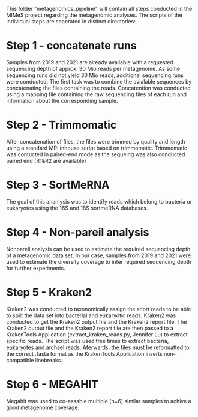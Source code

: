 This folder "metagenomics_pipeline" will contain all steps conducted in the MIMeS project regarding the metagenomic analyses. 
The scripts of the individual steps are seperated in distinct directories:

# Step 1 - concatenate runs

Samples from 2019 and 2021 are already available with a requested sequencing depth of approx. 30 Mio reads per metagenome. 
As some sequencing runs did not yield 30 Mio reads, additional sequencing runs were conducted. 
The first task was to combine the avialable sequences by concatenating the files containing the reads. 
Concatention was conducted using a mapping file containing the raw sequencing files of each run and information about the corresponding sample. 

# Step 2 - Trimmomatic

After concatenation of files, the files were trimmed by quality and length using a standard MPI inhouse script based on trimmomatic. 
Trimmomatic was contucted in paired-end mode as the sequeing was also conducted paired end (R1&R2 are available)

# Step 3 - SortMeRNA

The goal of this ananlysis was to identify reads which belong to bacteria or eukaryotes using the 16S and 18S sortmeRNA databases. 

# Step 4 - Non-pareil analysis

Nonpareil analysis can be used to estimate the required sequencing depth of a metagenomic data set. 
In our case, samples from 2019 and 2021 were used to estimate the diversity coverage to infer required sequencing depth for further experiments.

# Step 5 - Kraken2

Kraken2 was conducted to taxonomically assign the short reads to be able to split the data set into bacterial and eukaryotic reads.
Kraken2 was conducted to get the Kraken2 output file and the Kraken2 report file. 
The Kraken2 output file and the Kraken2 report file are then passed to a KrakenTools Application (extract_kraken_reads.py, Jennifer Lu) to extract specific reads. 
The script was used tree times to extract bacteria, eukaryotes and archael reads. 
Aferwards, the files must be reformatted to the correct .fasta format as the KrakenTools Application inserts non-compatible linebreaks. 

# Step 6 - MEGAHIT

Megahit was used to co-assable multiple (n=6) similar samples to achive a good metagenome coverage. 
